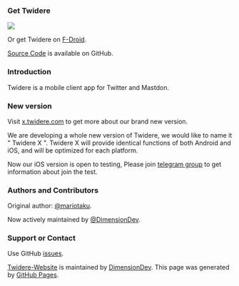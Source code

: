 ### Get Twidere

[<img src="https://user-images.githubusercontent.com/2139261/87637037-2a95b280-c731-11ea-8028-b7773dacd6c9.png">](https://play.google.com/store/apps/details?id=org.mariotaku.twidere)

Or get Twidere on [F-Droid](https://f-droid.org/packages/org.mariotaku.twidere/).

[Source Code](https://github.com/TwidereProject) is available on GitHub.

### Introduction

Twidere is a mobile client app for Twitter and Mastdon.

### New version

Visit [x.twidere.com](https://x.twidere.com/) to get more about our brand new version.

We are developing a whole new version of Twidere, we would like to name it " Twidere X ".
Twidere X will provide identical functions of both Android and iOS, and will be optimized for each platform.

Now our iOS version is open to testing, Please join [telegram group](https://t.me/twidere_x) to get information about join the test.

### Authors and Contributors

Original author: [@mariotaku](https://github.com/mariotaku).

Now actively maintained by [@DimensionDev](https://github.com/DimensionDev).

### Support or Contact

Use GitHub [issues](https://github.com/TwidereProject/Twidere-Android/issues).

[Twidere-Website](https://github.com/DimensionDev/Twidere-Website) is maintained by [DimensionDev](https://github.com/DimensionDev). This page was generated by [GitHub Pages](https://pages.github.com/).
